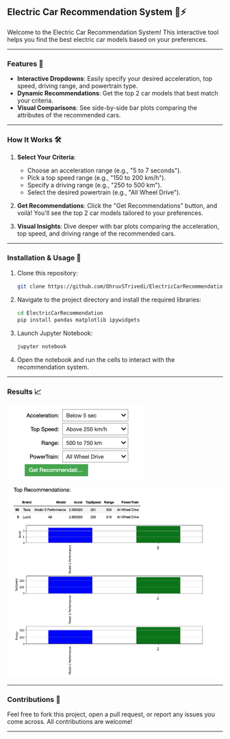 ## Electric Car Recommendation System 🚗⚡

Welcome to the Electric Car Recommendation System! This interactive tool helps you find the best electric car models based on your preferences.

---

### Features 🌟

- **Interactive Dropdowns**: Easily specify your desired acceleration, top speed, driving range, and powertrain type.
- **Dynamic Recommendations**: Get the top 2 car models that best match your criteria.
- **Visual Comparisons**: See side-by-side bar plots comparing the attributes of the recommended cars.

---

### How It Works 🛠️

1. **Select Your Criteria**:
   - Choose an acceleration range (e.g., "5 to 7 seconds").
   - Pick a top speed range (e.g., "150 to 200 km/h").
   - Specify a driving range (e.g., "250 to 500 km").
   - Select the desired powertrain (e.g., "All Wheel Drive").

2. **Get Recommendations**:
   Click the "Get Recommendations" button, and voilà! You'll see the top 2 car models tailored to your preferences.

3. **Visual Insights**:
   Dive deeper with bar plots comparing the acceleration, top speed, and driving range of the recommended cars.

---

### Installation & Usage 🚀

1. Clone this repository:
   ```bash
   git clone https://github.com/DhruvSTrivedi/ElectricCarRecommendation.git
   ```

2. Navigate to the project directory and install the required libraries:
   ```bash
   cd ElectricCarRecommendation
   pip install pandas matplotlib ipywidgets
   ```

3. Launch Jupyter Notebook:
   ```bash
   jupyter notebook
   ```

4. Open the notebook and run the cells to interact with the recommendation system.

---

### Results 📈

![Input Image](EV/input.png)

![Output Image](EV/output.png)

---

### Contributions 🤝

Feel free to fork this project, open a pull request, or report any issues you come across. All contributions are welcome!

---

